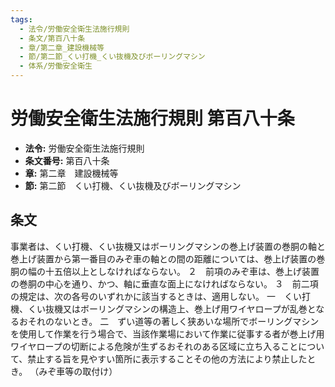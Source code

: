 ```yaml
---
tags:
  - 法令/労働安全衛生法施行規則
  - 条文/第百八十条
  - 章/第二章_建設機械等
  - 節/第二節_くい打機_くい抜機及びボーリングマシン
  - 体系/労働安全衛生
---
```

# 労働安全衛生法施行規則 第百八十条

- **法令:** 労働安全衛生法施行規則
- **条文番号:** 第百八十条
- **章:** 第二章　建設機械等
- **節:** 第二節　くい打機、くい抜機及びボーリングマシン

## 条文
事業者は、くい打機、くい抜機又はボーリングマシンの巻上げ装置の巻胴の軸と巻上げ装置から第一番目のみぞ車の軸との間の距離については、巻上げ装置の巻胴の幅の十五倍以上としなければならない。
２　前項のみぞ車は、巻上げ装置の巻胴の中心を通り、かつ、軸に垂直な面上になければならない。
３　前二項の規定は、次の各号のいずれかに該当するときは、適用しない。
一　くい打機、くい抜機又はボーリングマシンの構造上、巻上げ用ワイヤロープが乱巻となるおそれのないとき。
二　ずい道等の著しく狭あいな場所でボーリングマシンを使用して作業を行う場合で、当該作業場において作業に従事する者が巻上げ用ワイヤロープの切断による危険が生ずるおそれのある区域に立ち入ることについて、禁止する旨を見やすい箇所に表示することその他の方法により禁止したとき。
（みぞ車等の取付け）

